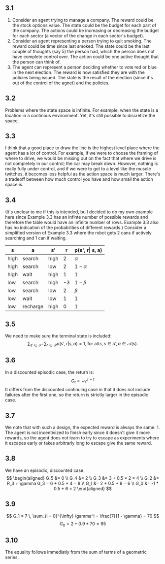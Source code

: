 ## 3.1
1. Consider an agent trying to manage a company. The reward could be the stock
options value. The state could be the budget for each part of the company. The
actions could be increasing or decreasing the budget for each sector (a vector
of the change in each sector's budget).
2. Consider an agent representing a person trying to quit smoking. The reward
could be time since last smoked. The state could be the last couple of thoughts
(say 5) the person had, which the person does not have complete control over.
The action could be one active thought that the person can think of.
3. The agent can represent a person deciding whether to vote red or blue in the
next election. The reward is how satisfied they are with the policies being
issued. The state is the result of the election (since it's out of the control
of the agnet) and the policies.

## 3.2
Problems where the state space is infinite. For example, when the state is a location in a continous environment. Yet, it's still possible to discretize the space. 

## 3.3 
I think that a good place to draw the line is the highest level place where the agent has a lot of control. For example, if we were to choose the framing of where to drive, we would be missing out on the fact that where we drive is not completely in our control; the car may break down. Howover, nothing is really fully under control, and if we were to got to a level like the muscle twitches, it becomes less helpful as the action space is much larger. There's a tradeoff between how much control you have and how small the action space is.

## 3.4
(It's unclear to me if this is intended, bu I decided to do my own example here since Example 3.3 has an infinte number of possible rewards and therefore the table would have an infinite number of rows. Example 3.3 also has no indication of the probabilities of different rewards.)
Consider a simplified version of Example 3.3 where the robot gets 2 cans if actively searching and 1 can if waiting.

|s | a | s' | r |p(s', r\| s, a) | 
|--|-- |----|---|-----------------------| 
| high | search | high | 2 | $\alpha$ |
| high | search | low | 2 | $1 - \alpha$ |
| high | wait | high | 1 | 1 |
|low | search | high | -3 | $1 - \beta$ |
|low | search | low | 2 | $\beta$ |
|low | wait| low | 1 | 1| 
| low | recharge | high | 0 | 1

## 3.5
We need to make sure the terminal state is included:
$$
\sum_{s' \in \mathcal{S^+}} \, \sum_{r \in \mathcal{R}}
p(s', r | s, a) = 1, \; \text{for all} \, s, s
\in \mathcal{S}, \, a \in \mathcal{A}(s).
$$

## 3.6
In a discounted episodic case, the return is:
$$
G_t = - \gamma^{T - t}
$$
It differs from the discounted continuing case in that it does not include
failures after the first one, so the return is strictly larger in the episodic
case.

## 3.7
We note that with such a design, the expected reward is always the same: 1. The agent is not incentivized to finish early since it doesn't give it more rewards, so the agent does not learn to try to escape as experiments where it escapes early or takes arbitrarly long to escape give the same reward.

## 3.8
We have an episodic, discounted case. 
$$
\begin{aligned}
G_5 &= 0 \\
G_4 &= 2 \\
G_3 &= 3 + 0.5 * 2 = 4 \\
G_2 &= R_3 + \gamma G_3 = 6 + 0.5 * 4 = 8 \\
G_1 &= 2 + 0.5 * 8 = 6 \\
G_0 &= -1 * 0.5 * 6 = 2
\end{aligned}
$$

## 3.9
$$
G_1 = 7 \, \sum_{i = 0}^{\infty} \gamma^i = \frac{7}{1 - \gamma}  = 70
$$
$$
G_0 = 2 + 0.9 * 70 = 65 
$$

## 3.10
The equality follows immediatly from the sum of terms of a geometric series.